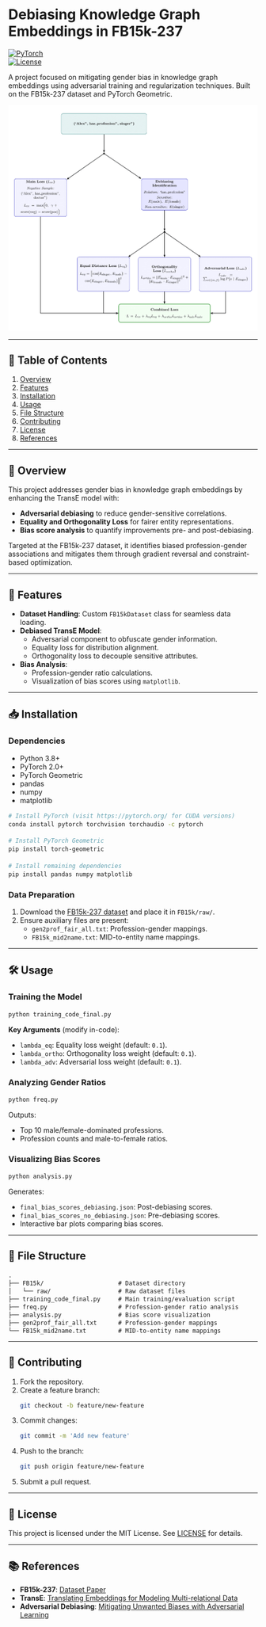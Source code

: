 # Debiasing Knowledge Graph Embeddings in FB15k-237  

[![PyTorch](https://img.shields.io/badge/PyTorch-2.0+-red.svg)](https://pytorch.org/)  
[![License](https://img.shields.io/badge/License-MIT-blue.svg)](LICENSE)  

A project focused on mitigating gender bias in knowledge graph embeddings using adversarial training and regularization techniques. Built on the FB15k-237 dataset and PyTorch Geometric.  

![Bias Score Comparison](RSAI.png)  

---  

## 📖 Table of Contents  
1. [Overview](#overview)  
2. [Features](#features)  
3. [Installation](#installation)  
4. [Usage](#usage)  
6. [File Structure](#file-structure)  
7. [Contributing](#contributing)  
8. [License](#license)  
9. [References](#references)  

---  

## 🌟 Overview  
This project addresses gender bias in knowledge graph embeddings by enhancing the TransE model with:  
- **Adversarial debiasing** to reduce gender-sensitive correlations.  
- **Equality and Orthogonality Loss** for fairer entity representations.  
- **Bias score analysis** to quantify improvements pre- and post-debiasing.  

Targeted at the FB15k-237 dataset, it identifies biased profession-gender associations and mitigates them through gradient reversal and constraint-based optimization.  

---  

## 🚀 Features  
- **Dataset Handling**: Custom `FB15kDataset` class for seamless data loading.  
- **Debiased TransE Model**:  
  - Adversarial component to obfuscate gender information.  
  - Equality loss for distribution alignment.  
  - Orthogonality loss to decouple sensitive attributes.  
- **Bias Analysis**:  
  - Profession-gender ratio calculations.  
  - Visualization of bias scores using `matplotlib`.  

---  

## 📥 Installation  

### Dependencies  
- Python 3.8+  
- PyTorch 2.0+  
- PyTorch Geometric  
- pandas  
- numpy  
- matplotlib  

```bash  
# Install PyTorch (visit https://pytorch.org/ for CUDA versions)  
conda install pytorch torchvision torchaudio -c pytorch  

# Install PyTorch Geometric  
pip install torch-geometric  

# Install remaining dependencies  
pip install pandas numpy matplotlib  
```  

### Data Preparation  
1. Download the [FB15k-237 dataset](https://github.com/DeepGraphLearning/KnowledgeGraphEmbedding) and place it in `FB15k/raw/`.  
2. Ensure auxiliary files are present:  
   - `gen2prof_fair_all.txt`: Profession-gender mappings.  
   - `FB15k_mid2name.txt`: MID-to-entity name mappings.  

---  

## 🛠 Usage  

### Training the Model  
```bash  
python training_code_final.py  
```  
**Key Arguments** (modify in-code):  
- `lambda_eq`: Equality loss weight (default: `0.1`).  
- `lambda_ortho`: Orthogonality loss weight (default: `0.1`).  
- `lambda_adv`: Adversarial loss weight (default: `0.1`).  

### Analyzing Gender Ratios  
```bash  
python freq.py  
```  
Outputs:  
- Top 10 male/female-dominated professions.  
- Profession counts and male-to-female ratios.  

### Visualizing Bias Scores  
```bash  
python analysis.py  
```  
Generates:  
- `final_bias_scores_debiasing.json`: Post-debiasing scores.  
- `final_bias_scores_no_debiasing.json`: Pre-debiasing scores.  
- Interactive bar plots comparing bias scores.  

---    

## 📂 File Structure  
```  
.  
├── FB15k/                     # Dataset directory  
│   └── raw/                   # Raw dataset files  
├── training_code_final.py     # Main training/evaluation script  
├── freq.py                    # Profession-gender ratio analysis  
├── analysis.py                # Bias score visualization  
├── gen2prof_fair_all.txt      # Profession-gender mappings  
└── FB15k_mid2name.txt         # MID-to-entity name mappings  
```  

---  

## 🤝 Contributing  
1. Fork the repository.  
2. Create a feature branch:  
   ```bash  
   git checkout -b feature/new-feature  
   ```  
3. Commit changes:  
   ```bash  
   git commit -m 'Add new feature'  
   ```  
4. Push to the branch:  
   ```bash  
   git push origin feature/new-feature  
   ```  
5. Submit a pull request.  

---  

## 📜 License  
This project is licensed under the MIT License. See [LICENSE](LICENSE) for details.  

---  

## 📚 References  
- **FB15k-237**: [Dataset Paper](https://arxiv.org/abs/1806.07297)  
- **TransE**: [Translating Embeddings for Modeling Multi-relational Data](https://papers.nips.cc/paper/5071-translating-embeddings-for-modeling-multi-relational-data)  
- **Adversarial Debiasing**: [Mitigating Unwanted Biases with Adversarial Learning](https://arxiv.org/abs/1801.07593)